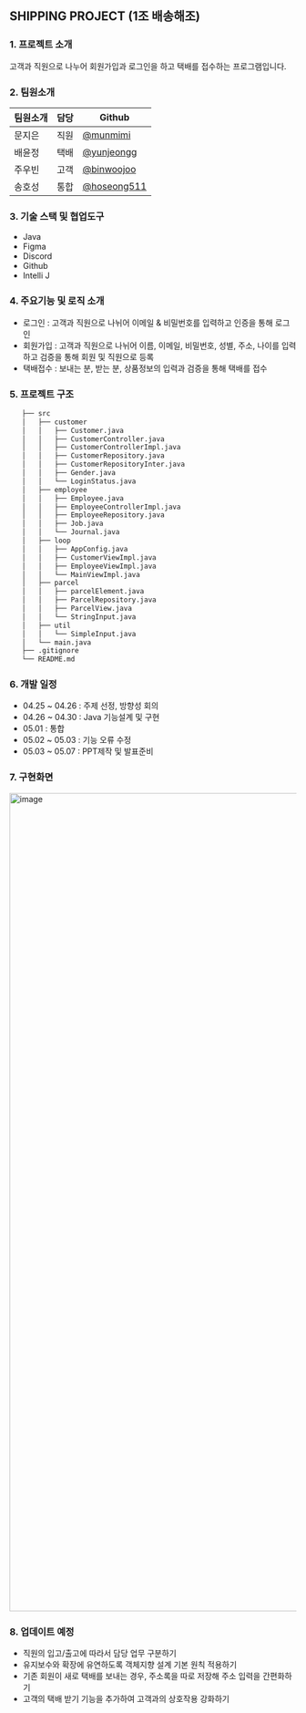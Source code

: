 ## SHIPPING PROJECT (1조 배송해조)


### 1. 프로젝트 소개
고객과 직원으로 나누어 회원가입과 로그인을 하고 택배를 접수하는 프로그램입니다.

### 2. 팀원소개    

| 팀원소개 | 담당 | Github                                      |
|------|----|---------------------------------------------|
| 문지은 | 직원 | [@munmimi](https://github.com/munmimi)      |
| 배윤정 | 택배 | [@yunjeongg](https://github.com/yunjeongg)  |
| 주우빈 | 고객 | [@binwoojoo](https://github.com/binwoojoo)  |
| 송호성 | 통합 | [@hoseong511](https://githubcom/hoseong511) |


### 3. 기술 스택 및 협업도구
 - Java
 - Figma
 - Discord
 - Github
 - Intelli J
 
### 4. 주요기능 및 로직 소개
- 로그인 : 고객과 직원으로 나뉘어 이메일 & 비밀번호를 입력하고 인증을 통해 로그인
- 회원가입 : 고객과 직원으로 나뉘어 이름, 이메일, 비밀번호, 성별, 주소, 나이를 입력하고 검증을 통해 회원 및 직원으로 등록
- 택배접수 : 보내는 분, 받는 분, 상품정보의 입력과 검증을 통해 택배를 접수

### 5. 프로젝트 구조
 ```bash
    ├── src
    │   ├── customer
    │   │   ├── Customer.java
    │   │   ├── CustomerController.java
    │   │   ├── CustomerControllerImpl.java
    │   │   ├── CustomerRepository.java
    │   │   ├── CustomerRepositoryInter.java
    │   │   ├── Gender.java
    │   │   └── LoginStatus.java
    │   ├── employee
    │   │   ├── Employee.java
    │   │   ├── EmployeeControllerImpl.java
    │   │   ├── EmployeeRepository.java
    │   │   ├── Job.java
    │   │   └── Journal.java
    │   ├── loop
    │   │   ├── AppConfig.java
    │   │   ├── CustomerViewImpl.java
    │   │   ├── EmployeeViewImpl.java
    │   │   └── MainViewImpl.java
    │   ├── parcel
    │   │   ├── parcelElement.java
    │   │   ├── ParcelRepository.java
    │   │   ├── ParcelView.java
    │   │   └── StringInput.java
    │   ├── util
    │   │   └── SimpleInput.java
    │   └── main.java
    ├── .gitignore
    └── README.md
``` 

### 6. 개발 일정
- 04.25 ~ 04.26 : 주제 선정, 방향성 회의 
- 04.26 ~ 04.30 : Java 기능설계 및 구현 
- 05.01 : 통합 
- 05.02 ~ 05.03 :  기능 오류 수정 
- 05.03 ~ 05.07 : PPT제작 및 발표준비 

### 7. 구현화면
<img width="1436" alt="image" src="https://github.com/ProjecHho12/ShippingProject/assets/62678380/de999114-46a2-4ff6-8a8f-6c023d662764">

### 8. 업데이트 예정
- 직원의 입고/출고에 따라서 담당 업무 구분하기
- 유지보수와 확장에 유연하도록 객체지향 설계 기본 원칙 적용하기
- 기존 회원이 새로 택배를 보내는 경우, 주소록을 따로 저장해 주소 입력을 간편화하기
- 고객의 택배 받기 기능을 추가하여 고객과의 상호작용 강화하기
